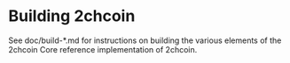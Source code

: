 Building 2chcoin
=============

See doc/build-*.md for instructions on building the various
elements of the 2chcoin Core reference implementation of 2chcoin.
